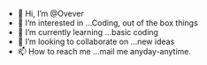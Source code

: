 - 👋 Hi, I’m @Ovever
- 👀 I’m interested in ...Coding, out of the box things
- 🌱 I’m currently learning ...basic coding
- 💞️ I’m looking to collaborate on ...new ideas
- 📫 How to reach me ...mail me anyday-anytime.

<!---
Ovever/Ovever is a ✨ special ✨ repository because its `README.md` (this file) appears on your GitHub profile.
You can click the Preview link to take a look at your changes.
--->

